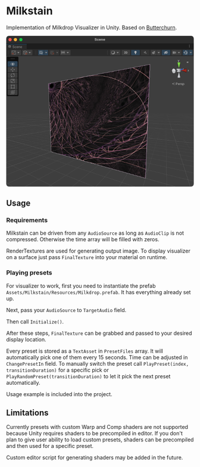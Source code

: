 # Milkstain
Implementation of Milkdrop Visualizer in Unity. Based on <a href=https://github.com/jberg/butterchurn>Butterchurn</a>.

![Screenshot](Screenshot.png)

## Usage

### Requirements
Milkstain can be driven from any ```AudioSource``` as long as ```AudioClip``` is not compressed. Otherwise the time array will be filled with zeros.

RenderTextures are used for generating output image. To display visualizer on a surface just pass ```FinalTexture``` into your material on runtime.

### Playing presets
For visualizer to work, first you need to instantiate the prefab ```Assets/Milkstain/Resources/Milkdrop.prefab```. It has everything already set up.

Next, pass your ```AudioSource``` to ```TargetAudio``` field.

Then call ```Initialize()```.

After these steps, ```FinalTexture``` can be grabbed and passed to your desired display location.

Every preset is stored as a ```TextAsset``` in ```PresetFiles``` array. It will automatically pick one of them every 15 seconds. Time can be adjusted in ```ChangePresetIn``` field. To manually switch the preset call ```PlayPreset(index, transitionDuration)``` for a specific pick or ```PlayRandomPreset(transitionDuration)``` to let it pick the next preset automatically.

Usage example is included into the project.

## Limitations
Currently presets with custom Warp and Comp shaders are not supported because Unity requires shaders to be precompiled in editor. If you don't plan to give user ability to load custom presets, shaders can be precompiled and then used for a specific preset.

Custom editor script for generating shaders may be added in the future.
